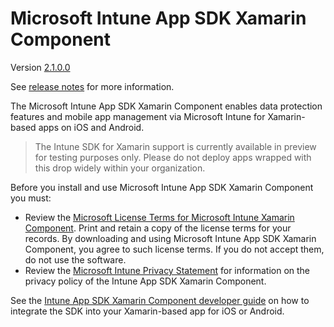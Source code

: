 # Microsoft Intune App SDK Xamarin Component

Version [2.1.0.0](https://github.com/msintuneappsdk/intune-app-sdk-xamarin/releases)

See [release notes](https://github.com/msintuneappsdk/intune-app-sdk-xamarin/releases) for more information.
 
The Microsoft Intune App SDK Xamarin Component enables data protection features and mobile app management via Microsoft Intune for Xamarin-based apps on iOS and Android.

> The Intune SDK for Xamarin support is currently available in preview for testing purposes only. Please do not deploy apps wrapped with this drop widely within your organization.  

Before you install and use Microsoft Intune App SDK Xamarin Component you must:
* Review the [Microsoft License Terms for Microsoft Intune Xamarin Component](https://github.com/msintuneappsdk/intune-app-sdk-xamarin/blob/master/Microsoft%20License%20Terms%20Intune%20App%20SDK%20Xamarin%20Component.pdf). Print and retain a copy of the license terms for your records. By downloading and using Microsoft Intune App SDK Xamarin Component, you agree to such license terms. If you do not accept them, do not use the software.
* Review the [Microsoft Intune Privacy Statement](https://docs.microsoft.com/legal/intune/microsoft-intune-privacy-statement) for information on the privacy policy of the Intune App SDK Xamarin Component.

See the [Intune App SDK Xamarin Component developer guide](https://docs.microsoft.com/intune/develop/intune-app-sdk-xamarin) on how to integrate the SDK into your Xamarin-based app for iOS or Android.

